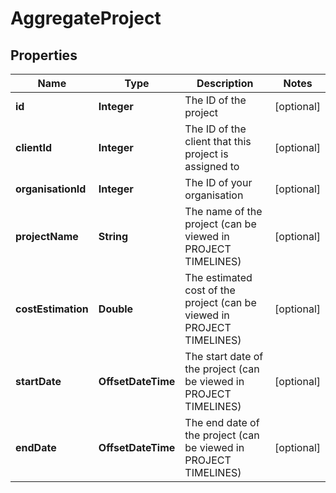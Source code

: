 

# AggregateProject

## Properties

Name | Type | Description | Notes
------------ | ------------- | ------------- | -------------
**id** | **Integer** | The ID of the project |  [optional]
**clientId** | **Integer** | The ID of the client that this project is assigned to |  [optional]
**organisationId** | **Integer** | The ID of your organisation |  [optional]
**projectName** | **String** | The name of the project (can be viewed in PROJECT TIMELINES) |  [optional]
**costEstimation** | **Double** | The estimated cost of the project (can be viewed in PROJECT TIMELINES) |  [optional]
**startDate** | **OffsetDateTime** | The start date of the project (can be viewed in PROJECT TIMELINES) |  [optional]
**endDate** | **OffsetDateTime** | The end date of the project (can be viewed in PROJECT TIMELINES) |  [optional]



